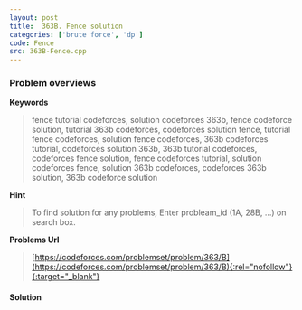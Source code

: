 ```yaml
---
layout: post
title:  363B. Fence solution
categories: ['brute force', 'dp']
code: Fence
src: 363B-Fence.cpp
---
```

### **Problem overviews**

**Keywords**
> fence tutorial codeforces, solution codeforces 363b, fence codeforce solution, tutorial 363b codeforces, codeforces solution fence, tutorial fence codeforces, solution fence codeforces, 363b codeforces tutorial, codeforces solution 363b, 363b tutorial codeforces, codeforces fence solution, fence codeforces tutorial, solution codeforces fence, solution 363b codeforces, codeforces 363b solution, 363b codeforce solution

**Hint**
> To find solution for any problems, Enter probleam_id (1A, 28B, ...) on search box. 

**Problems Url**
> [https://codeforces.com/problemset/problem/363/B](https://codeforces.com/problemset/problem/363/B){:rel="nofollow"}{:target="_blank"}

#### **Solution**



